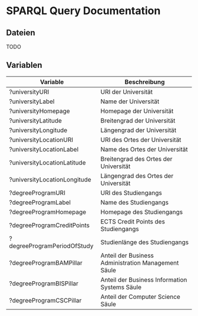 # SPARQL Query Documentation
## Dateien
TODO

## Variablen
Variable | Beschreibung
--- | ---
?universityURI | URI der Universität
?universityLabel | Name der Universität
?universityHomepage | Homepage der Universität
?universityLatitude | Breitengrad der Universität
?universityLongitude | Längengrad der Universität
?universityLocationURI | URI des Ortes der Universität
?universityLocationLabel | Name des Ortes der Universität
?universityLocationLatitude | Breitengrad des Ortes der Universität
?universityLocationLongitude | Längengrad des Ortes der Universität
?degreeProgramURI | URI des Studiengangs
?degreeProgramLabel | Name des Studiengangs
?degreeProgramHomepage | Homepage des Studiengangs
?degreeProgramCreditPoints | ECTS Credit Points des Studiengangs
?degreeProgramPeriodOfStudy | Studienlänge des Studiengangs
?degreeProgramBAMPillar | Anteil der Business Administration Management Säule
?degreeProgramBISPillar | Anteil der Business Information Systems Säule
?degreeProgramCSCPillar | Anteil der Computer Science Säule
